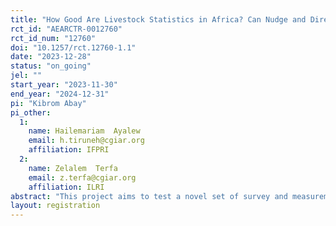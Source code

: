 ```yaml
---
title: "How Good Are Livestock Statistics in Africa? Can Nudge and Direct Counting Improve the Quality of Livestock Asset Data?"
rct_id: "AEARCTR-0012760"
rct_id_num: "12760"
doi: "10.1257/rct.12760-1.1"
date: "2023-12-28"
status: "on_going"
jel: ""
start_year: "2023-11-30"
end_year: "2024-12-31"
pi: "Kibrom Abay"
pi_other:
  1:
    name: Hailemariam  Ayalew
    email: h.tiruneh@cgiar.org
    affiliation: IFPRI
  2:
    name: Zelalem  Terfa
    email: z.terfa@cgiar.org
    affiliation: ILRI
abstract: "This project aims to test a novel set of survey and measurement experiments to improve livestock statistics in Africa. We particularly introduce three innovations to the conventional livestock data collection methods. First, we introduce a specific nudge aimed to address some of the sources of potential under-reporting in livestock assets by assigning a random subset of survey respondents to an explicit nudge that addresses potential sources of under-reporting. Second, we hire local livestock experts and arrange observational counting of livestock assets by enumerators and livestock experts. Third, we administer the livestock module to primary male and female respondents in each household. Through these interventions, we aim to make an important and unique contribution to improve the quality of livestock statistics in Africa, an issue that has received limited attention. "
layout: registration
---
```


